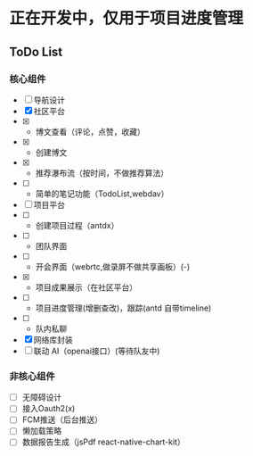 # 正在开发中，仅用于项目进度管理

## ToDo List
### 核心组件
- [ ] 导航设计
- [x] 社区平台
- [x]  -  博文查看（评论，点赞，收藏）
- [x]  -  创建博文
- [x]  -  推荐瀑布流（按时间，不做推荐算法）
- [ ]  -  简单的笔记功能（TodoList,webdav）
- [ ] 项目平台
- [ ]  -  创建项目过程（antdx）
- [ ]  -  团队界面
- [ ]  -  开会界面（webrtc,做录屏不做共享画板）(-)
- [x]  -  项目成果展示（在社区平台）
- [ ]  -  项目进度管理(增删查改)，跟踪(antd 自带timeline)
- [ ]  -  队内私聊
- [x] 网络库封装
- [ ] 联动 AI（openai接口）(等待队友中)
### 非核心组件
- [ ] 无障碍设计
- [ ] 接入Oauth2(x)
- [ ] FCM推送（后台推送）
- [ ] 懒加载策略
- [ ] 数据报告生成（jsPdf react-native-chart-kit）